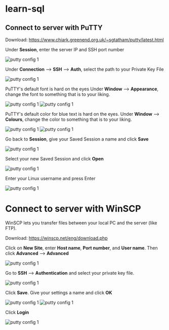 # learn-sql


## Connect to server with PuTTY
Download: https://www.chiark.greenend.org.uk/~sgtatham/putty/latest.html

Under **Session**, enter the server IP and SSH port number

![putty config 1](/images/putty_config1.png)


Under **Connection** --> **SSH** --> **Auth**, select the path to your Private Key File

![putty config 1](/images/putty_config2.png)


PuTTY's default font is hard on the eyes Under **Window** --> **Appearance**, change the font to something that is to your liking.

![putty config 1](/images/putty_config3.png)
![putty config 1](/images/putty_config4.png)


PuTTY's default color for blue text is hard on the eyes. Under **Window** --> **Colours**, change the color to something that is to your liking.

![putty config 1](/images/putty_config5.png)
![putty config 1](/images/putty_config6.png)


Go back to **Session**, give your Saved Session a name and click **Save**

![putty config 1](/images/putty_config7.png)


Select your new Saved Session and click **Open**

![putty config 1](/images/putty_config8.png)


Enter your Linux username and press Enter

![putty config 1](/images/putty_config9.png)


# Connect to server with WinSCP

WinSCP lets you transfer files between your local PC and the server (like FTP).

Download: https://winscp.net/eng/download.php

Click on **New Site**, enter **Host name**, **Port number**, and **User name**. Then click **Advanced** --> **Advanced**

![putty config 1](/images/winscp_config1.png)


Go to **SSH** --> **Authentication** and select your private key file.

![putty config 1](/images/winscp_config2.png)


Click **Save**. Give your settings a name and click **OK**

![putty config 1](/images/winscp_config3.png)
![putty config 1](/images/winscp_config4.png)


Click **Login**

![putty config 1](/images/winscp_config5.png)


